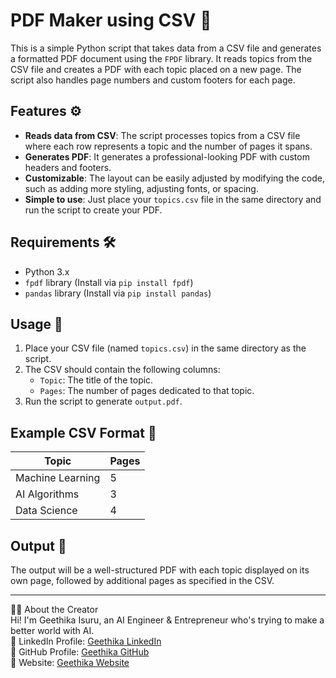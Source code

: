 # PDF Maker using CSV 📄

This is a simple Python script that takes data from a CSV file and generates a formatted PDF document using the `FPDF` library. It reads topics from the CSV file and creates a PDF with each topic placed on a new page. The script also handles page numbers and custom footers for each page.

## Features ⚙️
- **Reads data from CSV**: The script processes topics from a CSV file where each row represents a topic and the number of pages it spans.
- **Generates PDF**: It generates a professional-looking PDF with custom headers and footers.
- **Customizable**: The layout can be easily adjusted by modifying the code, such as adding more styling, adjusting fonts, or spacing.
- **Simple to use**: Just place your `topics.csv` file in the same directory and run the script to create your PDF.

## Requirements 🛠
- Python 3.x
- `fpdf` library (Install via `pip install fpdf`)
- `pandas` library (Install via `pip install pandas`)

## Usage 🚀
1. Place your CSV file (named `topics.csv`) in the same directory as the script.
2. The CSV should contain the following columns:
    - `Topic`: The title of the topic.
    - `Pages`: The number of pages dedicated to that topic.
3. Run the script to generate `output.pdf`.

## Example CSV Format 📝

| Topic            | Pages |
|------------------|-------|
| Machine Learning | 5     |
| AI Algorithms    | 3     |
| Data Science     | 4     |

## Output 📑
The output will be a well-structured PDF with each topic displayed on its own page, followed by additional pages as specified in the CSV.

---

👨‍💻 About the Creator  
Hi! I'm Geethika Isuru, an AI Engineer & Entrepreneur who's trying to make a better world with AI.  
💼 LinkedIn Profile: [Geethika LinkedIn](https://www.linkedin.com/in/geethikaisuru/)  
📂 GitHub Profile: [Geethika GitHub](https://github.com/geethikaisuru)  
🛜 Website: [Geethika Website](https://geethikaisuru.me/)
